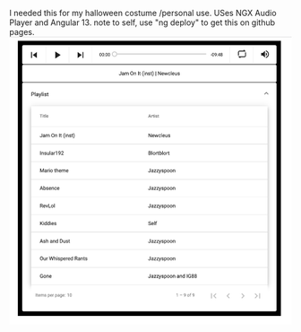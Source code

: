 I needed this for my halloween costume /personal use. USes NGX Audio Player and Angular 13.
note to self, use "ng deploy" to get this on github pages.
<img src="https://github.com/Jazzyspoon/angular-mp3-player/blob/master/src/assets/mp3playerjazzyspoon.png"></img>
